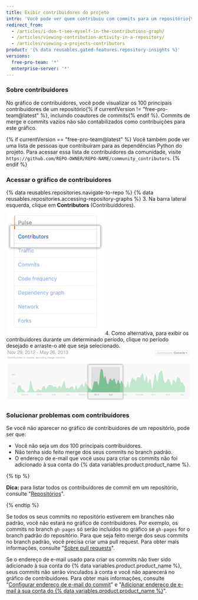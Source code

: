 ```yaml
---
title: Exibir contribuidores do projeto
intro: 'Você pode ver quem contribuiu com commits para um repositório{% if currentVersion == "free-pro-team@latest" %} e as dependências dele{% endif %}.'
redirect_from:
  - /articles/i-don-t-see-myself-in-the-contributions-graph/
  - /articles/viewing-contribution-activity-in-a-repository/
  - /articles/viewing-a-projects-contributors
product: '{% data reusables.gated-features.repository-insights %}'
versions:
  free-pro-team: '*'
  enterprise-server: '*'
---
```


### Sobre contribuidores

No gráfico de contribuidores, você pode visualizar os 100 principais contribuidores de um repositório{% if currentVersion != "free-pro-team@latest" %}, incluindo coautores de commits{% endif %}. Commits de merge e commits vazios não são contabilizados como contribuições para este gráfico.

{% if currentVersion == "free-pro-team@latest" %}
Você também pode ver uma lista de pessoas que contribuíram para as dependências Python do projeto. Para acessar essa lista de contribuidores da comunidade, visite `https://github.com/REPO-OWNER/REPO-NAME/community_contributors`.
{% endif %}

### Acessar o gráfico de contribuidores

{% data reusables.repositories.navigate-to-repo %}
{% data reusables.repositories.accessing-repository-graphs %}
3. Na barra lateral esquerda, clique em **Contributors** (Contribuiddores). ![Aba de colaboradores](/assets/images/help/graphs/contributors_tab.png)
4. Como alternativa, para exibir os contribuidores durante um determinado período, clique no período desejado e arraste-o até que seja selecionado. ![Intervalo de tempo selecionado no gráfico de contribuidores](/assets/images/help/graphs/repo_contributors_click_drag_graph.png)

### Solucionar problemas com contribuidores

Se você não aparecer no gráfico de contribuidores de um repositório, pode ser que:
- Você não seja um dos 100 principais contribuidores.
- Não tenha sido feito merge dos seus commits no branch padrão.
- O endereço de e-mail que você usou para criar os commits não foi adicionado à sua conta do {% data variables.product.product_name %}.

{% tip %}

**Dica:** para listar todos os contribuidores de commit em um repositório, consulte "[Repositórios](/v3/repos/#list-contributors)".

{% endtip %}

Se todos os seus commits no repositório estiverem em branches não padrão, você não estará no gráfico de contribuidores. Por exemplo, os commits no branch `gh-pages` só serão incluídos no gráfico se `gh-pages` for o branch padrão do repositório. Para que seja feito merge dos seus commits no branch padrão, você precisa criar uma pull request. Para obter mais informações, consulte "[Sobre pull requests](/articles/about-pull-requests)".

Se o endereço de e-mail usado para criar os commits não tiver sido adicionado à sua conta do {% data variables.product.product_name %}, seus commits não serão vinculados à conta e você não aparecerá no gráfico de contribuidores. Para obter mais informações, consulte "[Configurar endereço de e-mail do commit](/articles/setting-your-commit-email-address)" e "[Adicionar endereço de e-mail à sua conta do {% data variables.product.product_name %}](/articles/adding-an-email-address-to-your-github-account)".
